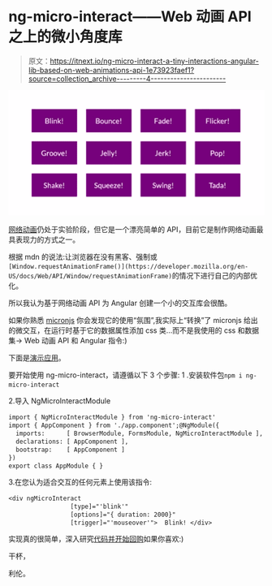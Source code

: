 # ng-micro-interact——Web 动画 API 之上的微小角度库

> 原文：<https://itnext.io/ng-micro-interact-a-tiny-interactions-angular-lib-based-on-web-animations-api-1e73923faef1?source=collection_archive---------4----------------------->

![](img/9c91b41d61fd2d456882c5f4e2f24718.png)

[网络动画](https://developer.mozilla.org/en-US/docs/Web/API/Web_Animations_API)仍处于实验阶段，但它是一个漂亮简单的 API，目前它是制作网络动画最具表现力的方式之一。

根据 mdn 的说法:让浏览器在没有黑客、强制或`[Window.requestAnimationFrame()](https://developer.mozilla.org/en-US/docs/Web/API/Window/requestAnimationFrame)`的情况下进行自己的内部优化。

所以我认为基于网络动画 API 为 Angular 创建一个小的交互库会很酷。

如果你熟悉 [micronjs](https://webkul.github.io/micron/) 你会发现它的使用“氛围”,我实际上“转换”了 micronjs 给出的微交互，在运行时基于它的数据属性添加 css 类…而不是我使用的 css 和数据集→ Web 动画 API 和 Angular 指令:)

下面是[演示应用](https://ng-micro-interact-demo.stackblitz.io)。

要开始使用 ng-micro-interact，请遵循以下 3 个步骤:
1 .安装软件包`npm i ng-micro-interact`

2.导入 NgMicroInteractModule

```
import { NgMicroInteractModule } from 'ng-micro-interact'
import { AppComponent } from './app.component';@NgModule({
  imports:      [ BrowserModule, FormsModule, NgMicroInteractModule ],
  declarations: [ AppComponent ],
  bootstrap:    [ AppComponent ]
})
export class AppModule { }
```

3.在您认为适合交互的任何元素上使用该指令:

```
<div ngMicroInteract 
                 [type]="'blink'" 
                 [options]="{ duration: 2000}" 
                 [trigger]="'mouseover'">  Blink! </div>
```

实现真的很简单，深入研究[代码并开始回购](https://github.com/LironHazan/ng-micro-interact)如果你喜欢:)

干杯，

利伦。